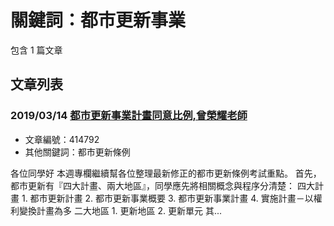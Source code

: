# 關鍵詞：都市更新事業

包含 1 篇文章

## 文章列表

### 2019/03/14 [都市更新事業計畫同意比例,曾榮耀老師](../../articles/414792_%E9%83%BD%E5%B8%82%E6%9B%B4%E6%96%B0%E4%BA%8B%E6%A5%AD%E8%A8%88%E7%95%AB%E5%90%8C%E6%84%8F%E6%AF%94%E4%BE%8B%2C%E6%9B%BE%E6%A6%AE%E8%80%80%E8%80%81%E5%B8%AB.md)
- 文章編號：414792
- 其他關鍵詞：都市更新條例

各位同學好 本週專欄繼續幫各位整理最新修正的都市更新條例考試重點。 首先，都市更新有『四大計畫、兩大地區』，同學應先將相關概念與程序分清楚： 四大計畫 1. 都市更新計畫 2. 都市更新事業概要 3. 都市更新事業計畫 4. 實施計畫－以權利變換計畫為多 二大地區 1. 更新地區 2. 更新單元 其...
